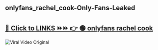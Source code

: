 
 ## onlyfans_rachel_cook-Only-Fans-Leaked

# <h2><a href="https://clipsfans.com/onlyfans_rachel_cook&ref=git">🔗 Click to LINKS ⏩⏩ 👉 🟢 onlyfans rachel cook </a></h2>

<a href="https://clipsfans.com/onlyfans_rachel_cook&ref=git" rel="nofollow" data-target="animated-image.originalLink"><img src="https://i.ibb.co.com/xMMVF88/686577567.gif" alt="Viral Video Original" style="max-width: 100%; display: inline-block;" data-target="animated-image.originalImage"></a>
